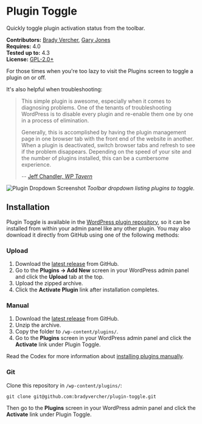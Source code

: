 # Plugin Toggle

Quickly toggle plugin activation status from the toolbar.

__Contributors:__ [Brady Vercher](https://twitter.com/bradyvercher), [Gary Jones](https://twitter.com/GaryJ)  
__Requires:__ 4.0  
__Tested up to:__ 4.3  
__License:__ [GPL-2.0+](http://www.gnu.org/licenses/gpl-2.0.html)

For those times when you're too lazy to visit the Plugins screen to toggle a plugin on or off.

It's also helpful when troubleshooting:

> This simple plugin is awesome, especially when it comes to diagnosing problems. One of the tenants of troubleshooting WordPress is to disable every plugin and re-enable them one by one in a process of elimination.
>
> Generally, this is accomplished by having the plugin management page in one browser tab with the front end of the website in another.  When a plugin is deactivated, switch browser tabs and refresh to see if the problem disappears. Depending on the speed of your site and the number of plugins installed, this can be a cumbersome experience.
>
> -- [Jeff Chandler, *WP Tavern*](http://wptavern.com/plugin-toggle-turns-wordpress-admin-bar-into-shortcut-to-enabledisable-plugins)

![Plugin Dropdown Screenshot](https://raw.github.com/bradyvercher/plugin-toggle/master/screenshot-1.png)
_Toolbar dropdown listing plugins to toggle._

## Installation ##

Plugin Toggle is available in the [WordPress plugin repository](http://wordpress.org/plugins/plugin-toggle/), so it can be installed from within your admin panel like any other plugin. You may also download it directly from GitHub using one of the following methods:

### Upload ###

1. Download the [latest release](https://github.com/bradyvercher/plugin-toggle/archive/master.zip) from GitHub.
2. Go to the __Plugins &rarr; Add New__ screen in your WordPress admin panel and click the __Upload__ tab at the top.
3. Upload the zipped archive.
4. Click the __Activate Plugin__ link after installation completes.

### Manual ###

1. Download the [latest release](https://github.com/bradyvercher/plugin-toggle/archive/master.zip) from GitHub.
2. Unzip the archive.
3. Copy the folder to `/wp-content/plugins/`.
4. Go to the __Plugins__ screen in your WordPress admin panel and click the __Activate__ link under Plugin Toggle.

Read the Codex for more information about [installing plugins manually](http://codex.wordpress.org/Managing_Plugins#Manual_Plugin_Installation).

### Git ###

Clone this repository in `/wp-content/plugins/`:

`git clone git@github.com:bradyvercher/plugin-toggle.git`

Then go to the __Plugins__ screen in your WordPress admin panel and click the __Activate__ link under Plugin Toggle.

